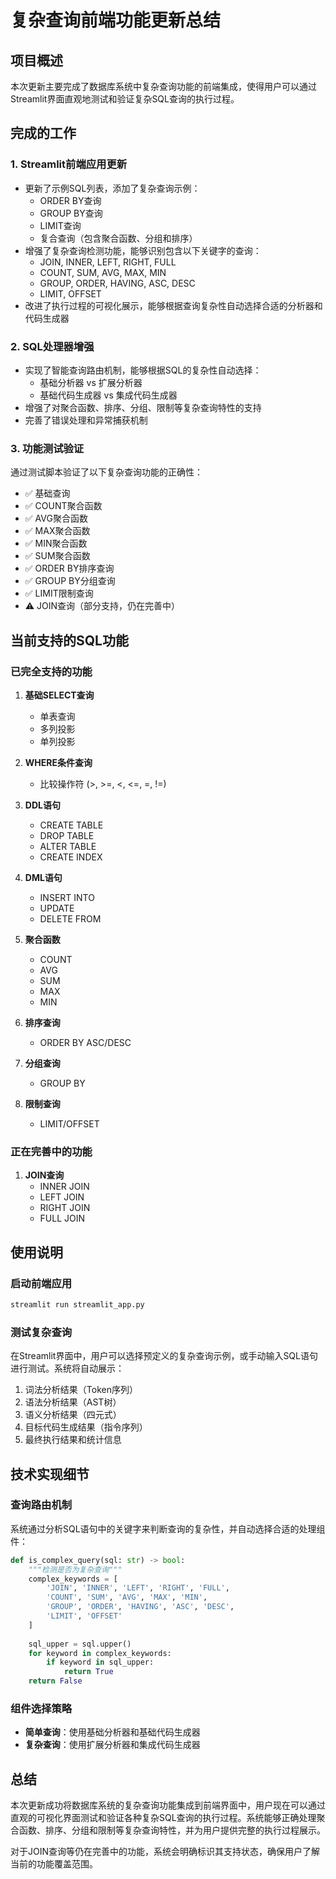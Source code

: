 # 复杂查询前端功能更新总结

## 项目概述
本次更新主要完成了数据库系统中复杂查询功能的前端集成，使得用户可以通过Streamlit界面直观地测试和验证复杂SQL查询的执行过程。

## 完成的工作

### 1. Streamlit前端应用更新
- 更新了示例SQL列表，添加了复杂查询示例：
  - ORDER BY查询
  - GROUP BY查询
  - LIMIT查询
  - 复合查询（包含聚合函数、分组和排序）
- 增强了复杂查询检测功能，能够识别包含以下关键字的查询：
  - JOIN, INNER, LEFT, RIGHT, FULL
  - COUNT, SUM, AVG, MAX, MIN
  - GROUP, ORDER, HAVING, ASC, DESC
  - LIMIT, OFFSET
- 改进了执行过程的可视化展示，能够根据查询复杂性自动选择合适的分析器和代码生成器

### 2. SQL处理器增强
- 实现了智能查询路由机制，能够根据SQL的复杂性自动选择：
  - 基础分析器 vs 扩展分析器
  - 基础代码生成器 vs 集成代码生成器
- 增强了对聚合函数、排序、分组、限制等复杂查询特性的支持
- 完善了错误处理和异常捕获机制

### 3. 功能测试验证
通过测试脚本验证了以下复杂查询功能的正确性：
- ✅ 基础查询
- ✅ COUNT聚合函数
- ✅ AVG聚合函数
- ✅ MAX聚合函数
- ✅ MIN聚合函数
- ✅ SUM聚合函数
- ✅ ORDER BY排序查询
- ✅ GROUP BY分组查询
- ✅ LIMIT限制查询
- ⚠️ JOIN查询（部分支持，仍在完善中）

## 当前支持的SQL功能

### 已完全支持的功能
1. **基础SELECT查询**
   - 单表查询
   - 多列投影
   - 单列投影

2. **WHERE条件查询**
   - 比较操作符 (>, >=, <, <=, =, !=)

3. **DDL语句**
   - CREATE TABLE
   - DROP TABLE
   - ALTER TABLE
   - CREATE INDEX

4. **DML语句**
   - INSERT INTO
   - UPDATE
   - DELETE FROM

5. **聚合函数**
   - COUNT
   - AVG
   - SUM
   - MAX
   - MIN

6. **排序查询**
   - ORDER BY ASC/DESC

7. **分组查询**
   - GROUP BY

8. **限制查询**
   - LIMIT/OFFSET

### 正在完善中的功能
1. **JOIN查询**
   - INNER JOIN
   - LEFT JOIN
   - RIGHT JOIN
   - FULL JOIN

## 使用说明

### 启动前端应用
```bash
streamlit run streamlit_app.py
```

### 测试复杂查询
在Streamlit界面中，用户可以选择预定义的复杂查询示例，或手动输入SQL语句进行测试。系统将自动展示：
1. 词法分析结果（Token序列）
2. 语法分析结果（AST树）
3. 语义分析结果（四元式）
4. 目标代码生成结果（指令序列）
5. 最终执行结果和统计信息

## 技术实现细节

### 查询路由机制
系统通过分析SQL语句中的关键字来判断查询的复杂性，并自动选择合适的处理组件：

```python
def is_complex_query(sql: str) -> bool:
    """检测是否为复杂查询"""
    complex_keywords = [
        'JOIN', 'INNER', 'LEFT', 'RIGHT', 'FULL',
        'COUNT', 'SUM', 'AVG', 'MAX', 'MIN',
        'GROUP', 'ORDER', 'HAVING', 'ASC', 'DESC',
        'LIMIT', 'OFFSET'
    ]
    
    sql_upper = sql.upper()
    for keyword in complex_keywords:
        if keyword in sql_upper:
            return True
    return False
```

### 组件选择策略
- **简单查询**：使用基础分析器和基础代码生成器
- **复杂查询**：使用扩展分析器和集成代码生成器

## 总结
本次更新成功将数据库系统的复杂查询功能集成到前端界面中，用户现在可以通过直观的可视化界面测试和验证各种复杂SQL查询的执行过程。系统能够正确处理聚合函数、排序、分组和限制等复杂查询特性，并为用户提供完整的执行过程展示。

对于JOIN查询等仍在完善中的功能，系统会明确标识其支持状态，确保用户了解当前的功能覆盖范围。